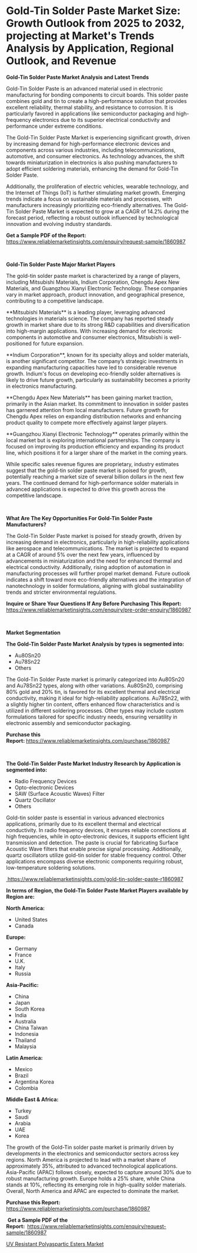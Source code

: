 <p><h1>Gold-Tin Solder Paste Market Size: Growth Outlook from 2025 to 2032, projecting at Market's Trends Analysis by Application, Regional Outlook, and Revenue</h1></p><p><strong>Gold-Tin Solder Paste Market Analysis and Latest Trends</strong></p>
<p><p>Gold-Tin Solder Paste is an advanced material used in electronic manufacturing for bonding components to circuit boards. This solder paste combines gold and tin to create a high-performance solution that provides excellent reliability, thermal stability, and resistance to corrosion. It is particularly favored in applications like semiconductor packaging and high-frequency electronics due to its superior electrical conductivity and performance under extreme conditions.</p><p>The Gold-Tin Solder Paste Market is experiencing significant growth, driven by increasing demand for high-performance electronic devices and components across various industries, including telecommunications, automotive, and consumer electronics. As technology advances, the shift towards miniaturization in electronics is also pushing manufacturers to adopt efficient soldering materials, enhancing the demand for Gold-Tin Solder Paste.</p><p>Additionally, the proliferation of electric vehicles, wearable technology, and the Internet of Things (IoT) is further stimulating market growth. Emerging trends indicate a focus on sustainable materials and processes, with manufacturers increasingly prioritizing eco-friendly alternatives. The Gold-Tin Solder Paste Market is expected to grow at a CAGR of 14.2% during the forecast period, reflecting a robust outlook influenced by technological innovation and evolving industry standards.</p></p>
<p><strong>Get a Sample PDF of the Report:&nbsp;</strong> <a href="https://www.reliablemarketinsights.com/enquiry/request-sample/1860987?utm_campaign=2981&utm_medium=2&utm_source=Github&utm_content=ia&utm_term=03042025&utm_id=gold-tin-solder-paste">https://www.reliablemarketinsights.com/enquiry/request-sample/1860987</a></p>
<p>&nbsp;</p>
<p><strong>Gold-Tin Solder Paste Major Market Players</strong></p>
<p><p>The gold-tin solder paste market is characterized by a range of players, including Mitsubishi Materials, Indium Corporation, Chengdu Apex New Materials, and Guangzhou Xianyi Electronic Technology. These companies vary in market approach, product innovation, and geographical presence, contributing to a competitive landscape.</p><p>**Mitsubishi Materials** is a leading player, leveraging advanced technologies in materials science. The company has reported steady growth in market share due to its strong R&D capabilities and diversification into high-margin applications. With increasing demand for electronic components in automotive and consumer electronics, Mitsubishi is well-positioned for future expansion.</p><p>**Indium Corporation**, known for its specialty alloys and solder materials, is another significant competitor. The company’s strategic investments in expanding manufacturing capacities have led to considerable revenue growth. Indium's focus on developing eco-friendly solder alternatives is likely to drive future growth, particularly as sustainability becomes a priority in electronics manufacturing.</p><p>**Chengdu Apex New Materials** has been gaining market traction, primarily in the Asian market. Its commitment to innovation in solder pastes has garnered attention from local manufacturers. Future growth for Chengdu Apex relies on expanding distribution networks and enhancing product quality to compete more effectively against larger players.</p><p>**Guangzhou Xianyi Electronic Technology** operates primarily within the local market but is exploring international partnerships. The company is focused on improving its production efficiency and expanding its product line, which positions it for a larger share of the market in the coming years.</p><p>While specific sales revenue figures are proprietary, industry estimates suggest that the gold-tin solder paste market is poised for growth, potentially reaching a market size of several billion dollars in the next few years. The continued demand for high-performance solder materials in advanced applications is expected to drive this growth across the competitive landscape.</p></p>
<p>&nbsp;</p>
<p><strong>What Are The Key Opportunities For Gold-Tin Solder Paste Manufacturers?</strong></p>
<p><p>The Gold-Tin Solder Paste market is poised for steady growth, driven by increasing demand in electronics, particularly in high-reliability applications like aerospace and telecommunications. The market is projected to expand at a CAGR of around 5% over the next few years, influenced by advancements in miniaturization and the need for enhanced thermal and electrical conductivity. Additionally, rising adoption of automation in manufacturing processes will further propel market demand. Future outlook indicates a shift toward more eco-friendly alternatives and the integration of nanotechnology in solder formulations, aligning with global sustainability trends and stricter environmental regulations.</p></p>
<p><strong>Inquire or Share Your Questions If Any Before Purchasing This Report:</strong> <a href="https://www.reliablemarketinsights.com/enquiry/pre-order-enquiry/1860987?utm_campaign=2981&utm_medium=2&utm_source=Github&utm_content=ia&utm_term=03042025&utm_id=gold-tin-solder-paste">https://www.reliablemarketinsights.com/enquiry/pre-order-enquiry/1860987</a></p>
<p>&nbsp;</p>
<p><strong>Market Segmentation</strong></p>
<p><strong>The Gold-Tin Solder Paste Market Analysis by types is segmented into:</strong></p>
<p><ul><li>Au80Sn20</li><li>Au78Sn22</li><li>Others</li></ul></p>
<p><p>The Gold-Tin Solder Paste market is primarily categorized into Au80Sn20 and Au78Sn22 types, along with other variations. Au80Sn20, comprising 80% gold and 20% tin, is favored for its excellent thermal and electrical conductivity, making it ideal for high-reliability applications. Au78Sn22, with a slightly higher tin content, offers enhanced flow characteristics and is utilized in different soldering processes. Other types may include custom formulations tailored for specific industry needs, ensuring versatility in electronic assembly and semiconductor packaging.</p></p>
<p><strong>Purchase this Report:&nbsp;</strong><a href="https://www.reliablemarketinsights.com/purchase/1860987?utm_campaign=2981&utm_medium=2&utm_source=Github&utm_content=ia&utm_term=03042025&utm_id=gold-tin-solder-paste">https://www.reliablemarketinsights.com/purchase/1860987</a></p>
<p>&nbsp;</p>
<p><strong>The Gold-Tin Solder Paste Market Industry Research by Application is segmented into:</strong></p>
<p><ul><li>Radio Frequency Devices</li><li>Opto-electronic Devices</li><li>SAW (Surface Acoustic Waves) Filter</li><li>Quartz Oscillator</li><li>Others</li></ul></p>
<p><p>Gold-tin solder paste is essential in various advanced electronics applications, primarily due to its excellent thermal and electrical conductivity. In radio frequency devices, it ensures reliable connections at high frequencies, while in opto-electronic devices, it supports efficient light transmission and detection. The paste is crucial for fabricating Surface Acoustic Wave filters that enable precise signal processing. Additionally, quartz oscillators utilize gold-tin solder for stable frequency control. Other applications encompass diverse electronic components requiring robust, low-temperature soldering solutions.</p></p>
<p><a href="https://www.reliablemarketinsights.com/gold-tin-solder-paste-r1860987?utm_campaign=2981&utm_medium=2&utm_source=Github&utm_content=ia&utm_term=03042025&utm_id=gold-tin-solder-paste">&nbsp;https://www.reliablemarketinsights.com/gold-tin-solder-paste-r1860987</a></p>
<p><strong>In terms of Region, the Gold-Tin Solder Paste Market Players available by Region are:</strong></p>
<p>
    <p> <strong> North America: </strong>
        <ul>
            <li>United States</li>
            <li>Canada</li>
        </ul>
        </p> 
    <p> <strong> Europe: </strong>
        <ul>
            <li>Germany</li>
            <li>France</li>
            <li>U.K.</li>
            <li>Italy</li>
            <li>Russia</li>
        </ul>
        </p> 
    <p> <strong> Asia-Pacific: </strong>
        <ul>
            <li>China</li>
            <li>Japan</li>
            <li>South Korea</li>
            <li>India</li>
            <li>Australia</li>
            <li>China Taiwan</li>
            <li>Indonesia</li>
            <li>Thailand</li>
            <li>Malaysia</li>
        </ul>
        </p> 
    <p> <strong> Latin America: </strong>
        <ul>
            <li>Mexico</li>
            <li>Brazil</li>
            <li>Argentina Korea</li>
            <li>Colombia</li>
        </ul>
        </p> 
    <p> <strong> Middle East & Africa: </strong>
        <ul>
            <li>Turkey</li>
            <li>Saudi</li>
            <li>Arabia</li>
            <li>UAE</li>
            <li>Korea</li>
        </ul>
    </p>
    </p>
<p><p>The growth of the Gold-Tin solder paste market is primarily driven by developments in the electronics and semiconductor sectors across key regions. North America is projected to lead with a market share of approximately 35%, attributed to advanced technological applications. Asia-Pacific (APAC) follows closely, expected to capture around 30% due to robust manufacturing growth. Europe holds a 25% share, while China stands at 10%, reflecting its emerging role in high-quality solder materials. Overall, North America and APAC are expected to dominate the market.</p></p>
<p><strong>Purchase this Report: </strong><a href="https://www.reliablemarketinsights.com/purchase/1860987?utm_campaign=2981&utm_medium=2&utm_source=Github&utm_content=ia&utm_term=03042025&utm_id=gold-tin-solder-paste">https://www.reliablemarketinsights.com/purchase/1860987</a></p>
<p>&nbsp;<strong>Get a Sample PDF of the Report:&nbsp;&nbsp;</strong><a href="https://www.reliablemarketinsights.com/enquiry/request-sample/1860987?utm_campaign=2981&utm_medium=2&utm_source=Github&utm_content=ia&utm_term=03042025&utm_id=gold-tin-solder-paste">https://www.reliablemarketinsights.com/enquiry/request-sample/1860987</a></p>
<p><strong></strong></p>
<p><p><a href="https://github.com/djibenesha/Market-Research-Report-List-1/blob/main/uv-resistant-polyaspartic-esters-market.md?utm_campaign=2981&utm_medium=2&utm_source=Github&utm_content=ia&utm_term=03042025&utm_id=gold-tin-solder-paste">UV Resistant Polyaspartic Esters Market</a></p></p>